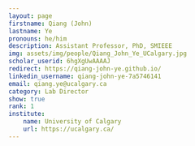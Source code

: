 ```yaml
---
layout: page
firstname: Qiang (John)
lastname: Ye
pronouns: he/him
description: Assistant Professor, PhD, SMIEEE
img: assets/img/people/Qiang_John_Ye_UCalgary.jpg
scholar_userid: 6hgXgUwAAAAJ
redirect: https://qiang-john-ye.github.io/
linkedin_username: qiang-john-ye-7a5746141
email: qiang.ye@ucalgary.ca
category: Lab Director
show: true
rank: 1
institute:
    name: University of Calgary
    url: https://ucalgary.ca/
---
```

